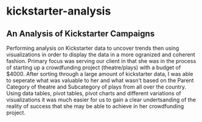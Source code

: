 # kickstarter-analysis
## An Analysis of Kickstarter Campaigns
Performing analysis on Kickstarter data to uncover trends then using visualizations in order to display the data in a more ogranized and coherent fashion. Primary focus was serving our client in that she was in the process of starting up a crowdfunding project (theatre/plays) with a budget of $4000. After sorting through a large amount of kickstarter data, I was able to seperate what was valuable to her and what wasn't based on the Parent Category of theatre and Subcategory of plays from all over the country. Using data tables, pivot tables, pivot charts and different variations of visualizations it was much easier for us to gain a clear undertsanding of the reality of success that she may be able to achieve in her crowdfunding project.
